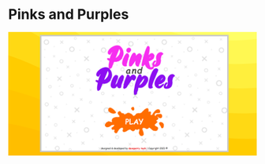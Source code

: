 # Pinks and Purples

<!-- ![Logo](https://github.com/DaveDevPerry/pinks-and-purples/blob/main/pandplogo.png?raw=true) -->

![Screenshot](pandplogo.png)
